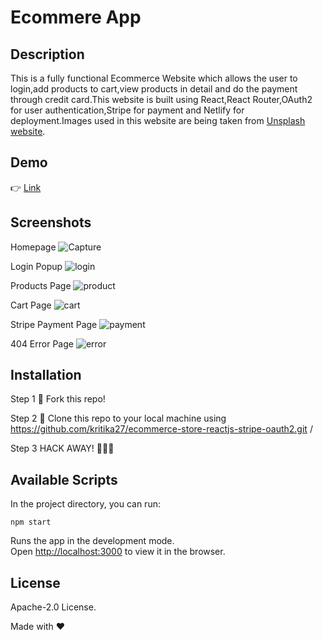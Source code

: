 # Ecommere App

## Description

This is a fully functional Ecommerce Website which allows the user to login,add products to cart,view products in detail and do the payment through credit card.This website is built using React,React Router,OAuth2 for user authentication,Stripe for payment and Netlify for deployment.Images used in this website are being taken from [Unsplash website](https://unsplash.com).

## Demo

👉 [Link]()

## Screenshots

Homepage
![Capture]()

Login Popup
![login]()

Products Page
![product]()

Cart Page
![cart]()

Stripe Payment Page
![payment]()

404 Error Page
![error](https://user-images.githubusercontent.com/4997491/116504553-2a3c6180-a8d6-11eb-8f13-11a1778afa93.JPG)

## Installation

Step 1
🍴 Fork this repo!

Step 2
👯 Clone this repo to your local machine using https://github.com/kritika27/ecommerce-store-reactjs-stripe-oauth2.git /

Step 3
HACK AWAY! 🔨🔨🔨

## Available Scripts

In the project directory, you can run:

`npm start`

Runs the app in the development mode.<br />
Open [http://localhost:3000](http://localhost:3000) to view it in the browser.

## License

Apache-2.0 License.

Made with ❤
